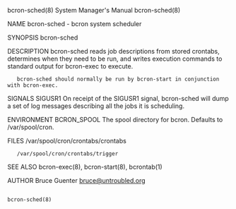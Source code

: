 bcron-sched(8)                                                System Manager's Manual                                               bcron-sched(8)

NAME
       bcron-sched - bcron system scheduler

SYNOPSIS
       bcron-sched

DESCRIPTION
       bcron-sched  reads  job  descriptions  from stored crontabs, determines when they need to be run, and writes execution commands to standard
       output for bcron-exec to execute.

       bcron-sched should normally be run by bcron-start in conjunction with bcron-exec.

SIGNALS
       SIGUSR1
            On receipt of the SIGUSR1 signal, bcron-sched will dump a set of log messages describing all the jobs it is scheduling.

ENVIRONMENT
       BCRON_SPOOL
            The spool directory for bcron.  Defaults to /var/spool/cron.

FILES
       /var/spool/cron/crontabs/crontabs

       /var/spool/cron/crontabs/trigger

SEE ALSO
       bcron-exec(8), bcron-start(8), bcrontab(1)

AUTHOR
       Bruce Guenter <bruce@untroubled.org>

                                                                                                                                    bcron-sched(8)
